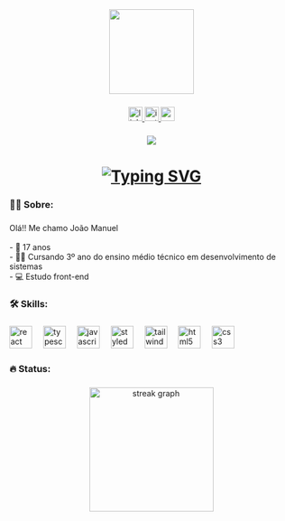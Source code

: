 <div align="center">
  <img height="150" src="https://camo.githubusercontent.com/62da68eb62b1e5f175f7d1f0191dd89a653d7908feb22d37d4a0ab07365d6791/68747470733a2f2f6d656469612e67697068792e636f6d2f6d656469612f4d3967624264396e6244724f5475314d71782f67697068792e676966"  />
</div>

###

<div align="center">
  <a href="https://www.linkedin.com/in/joão-manuel-de-souza-marques-3428b2227/" target="_blank">
    <img src="https://img.shields.io/static/v1?message=LinkedIn&logo=linkedin&label=&color=0077B5&logoColor=white&labelColor=&style=for-the-badge" height="25" alt="linkedin logo"  />
  </a>
  <a href="https://www.instagram.com/joaomanuel_s.marques/" target="_blank">
    <img src="https://img.shields.io/static/v1?message=Instagram&logo=instagram&label=&color=E4405F&logoColor=white&labelColor=&style=for-the-badge" height="25" alt="instagram logo"  />
  </a>
  <a href="jmsmarques8213@gmail.com" target="_blank">
    <img src="https://img.shields.io/static/v1?message=Gmail&logo=gmail&label=&color=D14836&logoColor=white&labelColor=&style=for-the-badge" height="25" alt="gmail logo"  />
  </a>
</div>

###

<div align="center">
  <img src="https://visitor-badge.laobi.icu/badge?page_id=Joao-Manuel-S-M.Joao-Manuel-S-M&"  />
</div>

###

<h1 align="center"><a href="https://git.io/typing-svg"><img src="https://readme-typing-svg.herokuapp.com?font=Fira+Code&weight=900&size=25&pause=1000&color=F7F7F7&center=true&width=496&lines=Ol%C3%A1%F0%9F%91%8B%2C+seja+bem+vindo!" alt="Typing SVG" /></a></h1>

###

<h3 align="left">👩‍💻  Sobre:</h3>

###

<p align="left">Olá!! Me chamo João Manuel <br><br>- 🎂 17 anos <br> - 👨‍💻 Cursando 3º ano do ensino médio técnico em desenvolvimento de sistemas <br> - 💻 Estudo front-end</p>

###

<h3 align="left">🛠 Skills:</h3>

###

<div align="left">
  <img src="https://cdn.jsdelivr.net/gh/devicons/devicon/icons/react/react-original.svg" height="40" alt="react logo"  />
  <img width="12" />
  <img src="https://cdn.jsdelivr.net/gh/devicons/devicon/icons/typescript/typescript-original.svg" height="40" alt="typescript logo"  />
  <img width="12" />
  <img src="https://cdn.jsdelivr.net/gh/devicons/devicon/icons/javascript/javascript-original.svg" height="40" alt="javascript logo"  />
  <img width="12" />
  <img src="https://skillicons.dev/icons?i=styledcomponents" height="40" alt="styledcomponents logo"  />
  <img width="12" />
  <img src="https://skillicons.dev/icons?i=tailwind" height="40" alt="tailwindcss logo"  />
  <img width="12" />
  <img src="https://skillicons.dev/icons?i=html" height="40" alt="html5 logo"  />
  <img width="12" />
  <img src="https://skillicons.dev/icons?i=css" height="40" alt="css3 logo"  />
</div>

###

<h3 align="left">🔥   Status:</h3>

###

<div align="center">
  <img src="https://streak-stats.demolab.com?user=Joao-Manuel-S-M&locale=pt-br&mode=daily&theme=dark&hide_border=false&border_radius=5&order=3" height="220" alt="streak graph"  />
</div>

###
